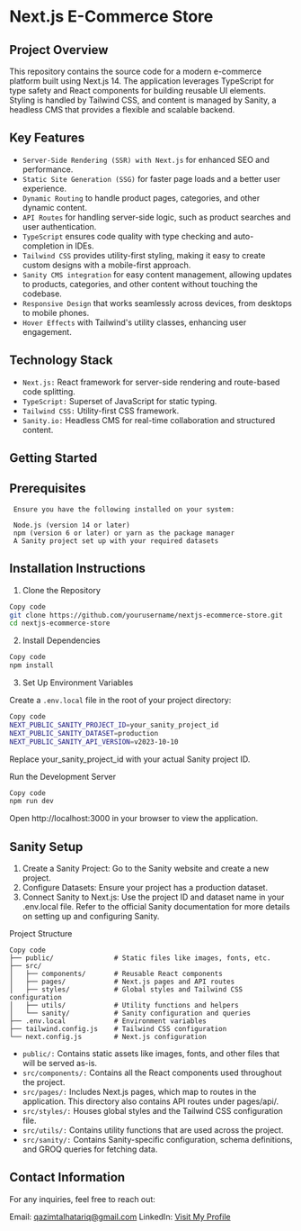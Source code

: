 # Next.js E-Commerce Store

## Project Overview

This repository contains the source code for a modern e-commerce platform built using Next.js 14. The application leverages TypeScript for type safety and React components for building reusable UI elements. Styling is handled by Tailwind CSS, and content is managed by Sanity, a headless CMS that provides a flexible and scalable backend.

## Key Features
 
 - ``Server-Side Rendering (SSR) with Next.js`` for enhanced SEO and performance.
 - ``Static Site Generation (SSG)`` for faster page loads and a better user experience.
 - ``Dynamic Routing`` to handle product pages, categories, and other dynamic content.
 - ``API Routes`` for handling server-side logic, such as product searches and user authentication.
 - ``TypeScript`` ensures code quality with type checking and auto-completion in IDEs.
 - ``Tailwind CSS`` provides utility-first styling, making it easy to create custom designs with a mobile-first  approach.
 - ``Sanity CMS integration`` for easy content management, allowing updates to products, categories, and other content without touching the codebase.
 - ``Responsive Design`` that works seamlessly across devices, from desktops to mobile phones.
 - ``Hover Effects`` with Tailwind's utility classes, enhancing user engagement.
## Technology Stack
 - ``Next.js:`` React framework for server-side rendering and route-based code splitting.
 - ``TypeScript:`` Superset of JavaScript for static typing.
 - ``Tailwind CSS:`` Utility-first CSS framework.
 - ``Sanity.io:`` Headless CMS for real-time collaboration and structured content.
## Getting Started
 ## Prerequisites
     Ensure you have the following installed on your system:

     Node.js (version 14 or later)
     npm (version 6 or later) or yarn as the package manager
     A Sanity project set up with your required datasets
 ## Installation Instructions
 1. Clone the Repository
```bash
Copy code
git clone https://github.com/yourusername/nextjs-ecommerce-store.git
cd nextjs-ecommerce-store
```
 2. Install Dependencies

```bash
Copy code
npm install
```
3. Set Up Environment Variables

Create a `.env.local` file in the root of your project directory:

```bash
Copy code
NEXT_PUBLIC_SANITY_PROJECT_ID=your_sanity_project_id
NEXT_PUBLIC_SANITY_DATASET=production
NEXT_PUBLIC_SANITY_API_VERSION=v2023-10-10
```
Replace your_sanity_project_id with your actual Sanity project ID.

Run the Development Server

```bash
Copy code
npm run dev
```
Open http://localhost:3000 in your browser to view the application.

## Sanity Setup
 1. Create a Sanity Project: Go to the Sanity website and create a new project.
 2. Configure Datasets: Ensure your project has a production dataset.
 3. Connect Sanity to Next.js: Use the project ID and dataset name in your .env.local file.
Refer to the official Sanity documentation for more details on setting up and configuring Sanity.

Project Structure
```plaintext
Copy code
├── public/               # Static files like images, fonts, etc.
├── src/
│   ├── components/       # Reusable React components
│   ├── pages/            # Next.js pages and API routes
│   ├── styles/           # Global styles and Tailwind CSS configuration
│   ├── utils/            # Utility functions and helpers
│   └── sanity/           # Sanity configuration and queries
├── .env.local            # Environment variables
├── tailwind.config.js    # Tailwind CSS configuration
└── next.config.js        # Next.js configuration
```
- `public/:` Contains static assets like images, fonts, and other files that will be served as-is.
- `src/components/:` Contains all the React components used throughout the project.
- `src/pages/:` Includes Next.js pages, which map to routes in the application. This directory also contains API routes under pages/api/.
- `src/styles/:` Houses global styles and the Tailwind CSS configuration file.
- `src/utils/:` Contains utility functions that are used across the project.
- `src/sanity/:` Contains Sanity-specific configuration, schema definitions, and GROQ queries for fetching data.

## Contact Information
For any inquiries, feel free to reach out:

Email: qazimtalhatariq@gmail.com
LinkedIn: [Visit My Profile](https://www.linkedin.com/in/qazimtalhatariq/)
